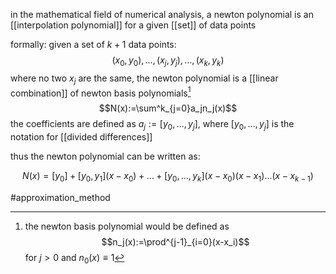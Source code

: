 in the mathematical field of numerical analysis, a newton polynomial is an [[interpolation polynomial]] for a given [[set]] of data points

formally:
given a set of $k+1$ data points:$$(x_0,y_0),\ldots,(x_j,y_j),\ldots,(x_k,y_k)$$where no two $x_j$ are the same, the newton polynomial is a [[linear combination]] of newton basis polynomials[^1]
$$N(x):=\sum^k_{j=0}a_jn_j(x)$$
the coefficients are defined as $a_j:=[y_0,\ldots,y_j]$, where  $[y_0,\ldots,y_j]$ is the notation for [[divided differences]]

thus the newton polynomial can be written as:

$$N(x)=[y_0]+[y_0,y_1](x-x_0)+\ldots+[y_0,\ldots,y_k](x-x_0)(x-x_1)\ldots(x-x_{k-1})$$



[^1]: the newton basis polynomial would be defined as$$n_j(x):=\prod^{j-1}_{i=0}(x-x_i)$$ for $j>0$ and $n_0(x) \equiv 1$ 

#approximation_method
